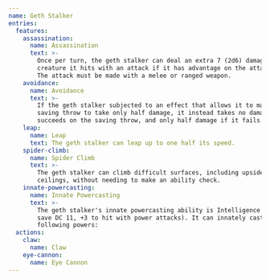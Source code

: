 ```yaml
---
name: Geth Stalker
entries:
  features:
    assassination:
      name: Assassination
      text: >-
        Once per turn, the geth stalker can deal an extra 7 (2d6) damage to one
        creature it hits with an attack if it has advantage on the attack roll.
        The attack must be made with a melee or ranged weapon.
    avoidance:
      name: Avoidance
      text: >-
        If the geth stalker subjected to an effect that allows it to make a
        saving throw to take only half damage, it instead takes no damage if it
        succeeds on the saving throw, and only half damage if it fails.
    leap:
      name: Leap
      text: The geth stalker can leap up to one half its speed.
    spider-climb:
      name: Spider Climb
      text: >-
        The geth stalker can climb difficult surfaces, including upside down on
        ceilings, without needing to make an ability check.
    innate-powercasting:
      name: Innate Powercasting
      text: >-
        The geth stalker's innate powercasting ability is Intelligence (power
        save DC 11, +3 to hit with power attacks). It can innately cast the
        following powers:
  actions:
    claw:
      name: Claw
    eye-cannon:
      name: Eye Cannon
---
```

